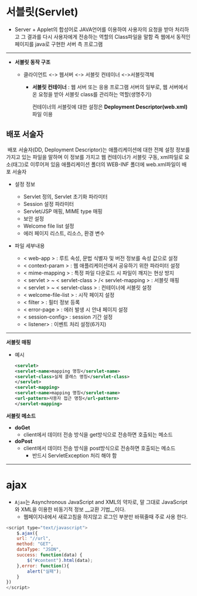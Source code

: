 # 서블릿(Servlet)

* Server + Applet의 합성어로 JAVA언어를 이용하여 사용자의 요청을 받아 처리하고 그 결과를 다시 사용자에게 전송하는 역할의 Class파일을 말함 즉 웹에서 동적인 페이지를 java로 구현한 서버 측 프로그램

---

* __서블릿 동작 구조__

  * 클라이언트 <-> 웹서버 <-> 서블릿 컨테이너 <->서블릿객체

    * __서블릿 컨테이너__ : 웹 서버 또는 응용 프로그램 서버의 일부로, 웹 서버에서 온 요청을 받아 서블릿 class를 관리하는 역할(생명주기)

      컨테이너의 서블릿에 대한 설정은  __Deployment Descriptor(web.xml)__ 파일 이용

      

## 배포 서술자

​	배포 서술자(DD, Deployment Descriptor)는 애플리케이션에 대한 전체 설정 정보를 가지고 있는 파일을 말하며 이 정보를 가지고 웹 컨테이너가 서블릿 구동, xml파일로 요소(태그)로 이루어져 있음 애플리케이션 폴더의 WEB-INF 폴더에 web.xml파일이 배포 서술자

* 설정 정보
  *  Servlet 정의, Servlet 초기화 파라미터
  * Session 설정 파라미터
  * Servlet/JSP 매핑, MIME type 매핑
  * 보안 설정
  * Welcome file list 설정
  * 에러 페이지 리스트, 리소스, 환경 변수

* 파일 세부내용
  * < web-app > : 루트 속성, 문법 식별자 및 버전 정보를 속성 값으로 설정
  * < context-param > : 웹 애플리케이션에서 공유하기 위한 파라미터 설정
  * < mime-mapping > : 특정 파일 다운로드 시 파일이 깨지는 현상 방지
  * < servlet > ~ < servlet-class > /< servlet-mapping > : 서블릿 매핑
  * < servlet > ~ < servlet-class > : 컨테이너에 서블릿 설정
  * < welcome-file-list > : 시작 페이지 설정
  * < filter > : 필터 정보 등록
  * < error-page > : 에러 발생 시 안내 페이지 설정
  * < session-config> : session 기간 설정
  * < listener> : 이벤트 처리 설정(6가지)

---

__서블릿 매핑__

* 예시

  ```xml
  <servlet>
  <servlet-name>mapping 명칭</servlet-name>
  <servlet-class>실제 클래스 명칭</servlet-class>
  </servlet>
  <servlet-mapping>
  <servlet-name>mapping 명칭</servlet-name>
  <url-pattern>사용자 접근 명칭</url-pattern>
  </servlet-mapping>
  ```

  

__서블릿 메소드__

* __doGet__
  * client에서 데이터 전송 방식을 get방식으로 전송하면 호출되는 메소드
* __doPost__
  * client에서 데이터 전송 방식을 post방식으로 전송하면 호출되는 메소드 	
    *  반드시 ServletException 처리 해야 함

---

# ajax

* `Ajax`는 Asynchronous JavaScript and XML의 약자로, 말 그대로 JavaScript와 XML을 이용한 비동기적 정보 __교환 기법__이다.
  * 웹페이지내에서 새로고침을 하지않고 로그인 부분만 바꿔줄때 주로 사용 한다.

```javascript
<script type="text/javascript">
    $.ajax({
    url: "//url",
    method: "GET",
    dataType: "JSON",
    success: function(data) {
        $("#content").html(data);
    },error: function(){
        alert("실패");
    }
})
</script>
```

